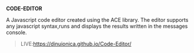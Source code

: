 **CODE-EDITOR**

A Javascript code editor created using the ACE library. 
The editor supports any javascript syntax,runs and displays the results
written in the messages console.

>LIVE:https://dinuionica.github.io/Code-Editor/
